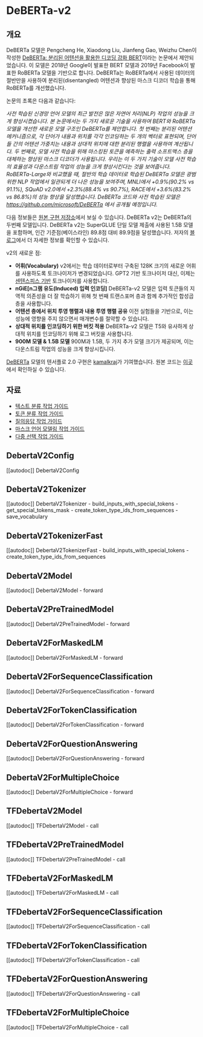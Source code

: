 <!--Copyright 2020 The HuggingFace Team. All rights reserved.

Licensed under the Apache License, Version 2.0 (the "License"); you may not use this file except in compliance with
the License. You may obtain a copy of the License at

http://www.apache.org/licenses/LICENSE-2.0

Unless required by applicable law or agreed to in writing, software distributed under the License is distributed on
an "AS IS" BASIS, WITHOUT WARRANTIES OR CONDITIONS OF ANY KIND, either express or implied. See the License for the
specific language governing permissions and limitations under the License.

⚠️ Note that this file is in Markdown but contain specific syntax for our doc-builder (similar to MDX) that may not be
rendered properly in your Markdown viewer.

-->

# DeBERTa-v2

## 개요


DeBERTa 모델은 Pengcheng He, Xiaodong Liu, Jianfeng Gao, Weizhu Chen이 작성한 [DeBERTa: 분리된 어텐션을 활용한 디코딩 강화 BERT](https://arxiv.org/abs/2006.03654)이라는 논문에서 제안되었습니다. 이 모델은 2018년 Google이 발표한 BERT 모델과 2019년 Facebook이 발표한 RoBERTa 모델을 기반으로 합니다.
DeBERTa는 RoBERTa에서 사용된 데이터의 절반만을 사용하여 분리된(disentangled) 어텐션과 향상된 마스크 디코더 학습을 통해 RoBERTa를 개선했습니다.

논문의 초록은 다음과 같습니다:

*사전 학습된 신경망 언어 모델의 최근 발전은 많은 자연어 처리(NLP) 작업의 성능을 크게 향상시켰습니다. 본 논문에서는 두 가지 새로운 기술을 사용하여 BERT와 RoBERTa 모델을 개선한 새로운 모델 구조인 DeBERTa를 제안합니다. 첫 번째는 분리된 어텐션 메커니즘으로, 각 단어가 내용과 위치를 각각 인코딩하는 두 개의 벡터로 표현되며, 단어들 간의 어텐션 가중치는 내용과 상대적 위치에 대한 분리된 행렬을 사용하여 계산됩니다. 두 번째로, 모델 사전 학습을 위해 마스킹된 토큰을 예측하는 출력 소프트맥스 층을 대체하는 향상된 마스크 디코더가 사용됩니다. 우리는 이 두 가지 기술이 모델 사전 학습의 효율성과 다운스트림 작업의 성능을 크게 향상시킨다는 것을 보여줍니다. RoBERTa-Large와 비교했을 때, 절반의 학습 데이터로 학습된 DeBERTa 모델은 광범위한 NLP 작업에서 일관되게 더 나은 성능을 보여주며, MNLI에서 +0.9%(90.2% vs 91.1%), SQuAD v2.0에서 +2.3%(88.4% vs 90.7%), RACE에서 +3.6%(83.2% vs 86.8%)의 성능 향상을 달성했습니다. DeBERTa 코드와 사전 학습된 모델은 https://github.com/microsoft/DeBERTa 에서 공개될 예정입니다.*


다음 정보들은 [원본 구현 저장소](https://github.com/microsoft/DeBERTa)에서 보실 수 있습니다. DeBERTa v2는 DeBERTa의 두번째 모델입니다. 
DeBERTa v2는 SuperGLUE 단일 모델 제출에 사용된 1.5B 모델을 포함하며, 인간 기준점(베이스라인) 89.8점 대비 89.9점을 달성했습니다. 저자의 
[블로그](https://www.microsoft.com/en-us/research/blog/microsoft-deberta-surpasses-human-performance-on-the-superglue-benchmark/)에서 더 자세한 정보를 확인할 수 있습니다.

v2의 새로운 점:

- **어휘(Vocabulary)** v2에서는 학습 데이터로부터 구축된 128K 크기의 새로운 어휘를 사용하도록 토크나이저가 변경되었습니다. GPT2 기반 토크나이저 대신, 이제는 [센텐스피스 기반](https://github.com/google/sentencepiece) 토크나이저를 사용합니다.
- **nGiE[n그램 유도(Induced) 입력 인코딩]** DeBERTa-v2 모델은 입력 토큰들의 지역적 의존성을 더 잘 학습하기 위해 첫 번째 트랜스포머 층과 함께 추가적인 합성곱 층을 사용합니다.
- **어텐션 층에서 위치 투영 행렬과 내용 투영 행렬 공유** 이전 실험들을 기반으로, 이는 성능에 영향을 주지 않으면서 매개변수를 절약할 수 있습니다.
- **상대적 위치를 인코딩하기 위한 버킷 적용** DeBERTa-v2 모델은 T5와 유사하게 상대적 위치를 인코딩하기 위해 로그 버킷을 사용합니다.
- **900M 모델 & 1.5B 모델** 900M과 1.5B, 두 가지 추가 모델 크기가 제공되며, 이는 다운스트림 작업의 성능을 크게 향상시킵니다.

[DeBERTa](https://huggingface.co/DeBERTa) 모델의 텐서플로 2.0 구현은 [kamalkraj](https://huggingface.co/kamalkraj)가 기여했습니다. 원본 코드는 [이곳](https://github.com/microsoft/DeBERTa)에서 확인하실 수 있습니다.

## 자료

- [텍스트 분류 작업 가이드](../tasks/sequence_classification)
- [토큰 분류 작업 가이드](../tasks/token_classification)
- [질의응답 작업 가이드](../tasks/question_answering)
- [마스크 언어 모델링 작업 가이드](../tasks/masked_language_modeling)
- [다중 선택 작업 가이드](../tasks/multiple_choice)

## DebertaV2Config

[[autodoc]] DebertaV2Config

## DebertaV2Tokenizer

[[autodoc]] DebertaV2Tokenizer
    - build_inputs_with_special_tokens
    - get_special_tokens_mask
    - create_token_type_ids_from_sequences
    - save_vocabulary

## DebertaV2TokenizerFast

[[autodoc]] DebertaV2TokenizerFast
    - build_inputs_with_special_tokens
    - create_token_type_ids_from_sequences

<frameworkcontent>
<pt>

## DebertaV2Model

[[autodoc]] DebertaV2Model
    - forward

## DebertaV2PreTrainedModel

[[autodoc]] DebertaV2PreTrainedModel
    - forward

## DebertaV2ForMaskedLM

[[autodoc]] DebertaV2ForMaskedLM
    - forward

## DebertaV2ForSequenceClassification

[[autodoc]] DebertaV2ForSequenceClassification
    - forward

## DebertaV2ForTokenClassification

[[autodoc]] DebertaV2ForTokenClassification
    - forward

## DebertaV2ForQuestionAnswering

[[autodoc]] DebertaV2ForQuestionAnswering
    - forward

## DebertaV2ForMultipleChoice

[[autodoc]] DebertaV2ForMultipleChoice
    - forward

</pt>
<tf>

## TFDebertaV2Model

[[autodoc]] TFDebertaV2Model
    - call

## TFDebertaV2PreTrainedModel

[[autodoc]] TFDebertaV2PreTrainedModel
    - call

## TFDebertaV2ForMaskedLM

[[autodoc]] TFDebertaV2ForMaskedLM
    - call

## TFDebertaV2ForSequenceClassification

[[autodoc]] TFDebertaV2ForSequenceClassification
    - call

## TFDebertaV2ForTokenClassification

[[autodoc]] TFDebertaV2ForTokenClassification
    - call

## TFDebertaV2ForQuestionAnswering

[[autodoc]] TFDebertaV2ForQuestionAnswering
    - call

## TFDebertaV2ForMultipleChoice

[[autodoc]] TFDebertaV2ForMultipleChoice
    - call

</tf>
</frameworkcontent>
